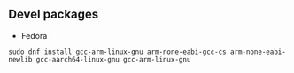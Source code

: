 ## Devel packages

+ Fedora
```
sudo dnf install gcc-arm-linux-gnu arm-none-eabi-gcc-cs arm-none-eabi-newlib gcc-aarch64-linux-gnu gcc-arm-linux-gnu
```